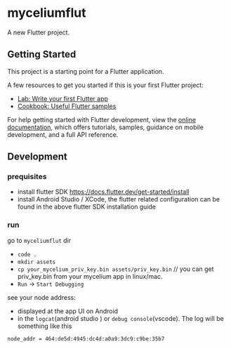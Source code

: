 # myceliumflut

A new Flutter project.

## Getting Started

This project is a starting point for a Flutter application.

A few resources to get you started if this is your first Flutter project:

- [Lab: Write your first Flutter app](https://docs.flutter.dev/get-started/codelab)
- [Cookbook: Useful Flutter samples](https://docs.flutter.dev/cookbook)

For help getting started with Flutter development, view the
[online documentation](https://docs.flutter.dev/), which offers tutorials,
samples, guidance on mobile development, and a full API reference.

## Development

### prequisites

- install flutter SDK https://docs.flutter.dev/get-started/install
- install Android Studio / XCode, the flutter related configuration can be found in the above flutter SDK  installation guide


### run
go to `myceliumflut` dir
- `code .`
- `mkdir assets`
- `cp your_mycelium_priv_key.bin assets/priv_key.bin` // you can get priv_key.bin from your mycelium app in linux/mac.
- `Run` -> `Start Debugging`

see your node address:

- displayed at the app UI on Android
- in the `logcat`(android studio ) or `debug console`(vscode).
The log will be something like this
```
node_addr = 464:de5d:4945:dc4d:a0a9:3dc9:c9be:35b7
```